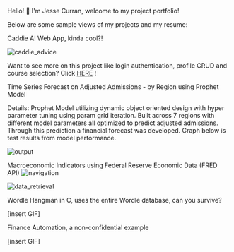 Hello! 👋 I'm Jesse Curran, welcome to my project portfolio!


Below are some sample views of my projects and my resume:


Caddie AI Web App, kinda cool?!


![caddie_advice](https://github.com/user-attachments/assets/d73e56f0-63ab-452b-85db-552413a6d115)


Want to see more on this project like login authentication, profile CRUD and course selection? Click [HERE](https://github.com/jesse-curran/my-programs/tree/main/caddie_ai) !


Time Series Forecast on Adjusted Admissions - by Region using Prophet Model


Details: Prophet Model utilizing dynamic object oriented design with hyper parameter tuning using param grid iteration. Built across 7 regions with different model parameters all optimized to predict adjusted admissions. Through this prediction a financial forecast was developed. Graph below is test results from model performance.


![output](https://github.com/user-attachments/assets/d0c35902-132c-474b-b289-00c333f8ba5a)



Macroeconomic Indicators using Federal Reserve Economic Data (FRED API)
![navigation](https://github.com/user-attachments/assets/11073481-dd06-4b8b-ae03-b2f19f7ecc1c)

![data_retrieval](https://github.com/user-attachments/assets/4e18a688-c4d8-4f9d-a6ac-59f696aadb48)


Wordle Hangman in C, uses the entire Wordle database, can you survive?

[insert GIF]


Finance Automation, a non-confidential example

[insert GIF]

